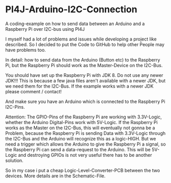# PI4J-Arduino-I2C-Connection
A coding-example on how to send data between an Arduino and a Raspberry Pi over I2C-bus using PI4J

I myself had a lot of problems and issues while developing a project like described. So I decided to put the Code to GitHub to help other People may have problems too.

In detail: how to send data from the Arduino (Button etc) to the Raspberry Pi, but the Raspberry Pi should work as the Master-Device on the I2C-Bus.

You should have set up the Raspberry Pi with JDK 8. Do not use any newer JDK!!!
This is because a few java files aren't available with a newer JDK, but we need them for the I2C-Bus.
If the example works with a newer JDK please comment / contact!

And make sure you have an Arduino which is connected to the Raspberry Pi I2C-Pins.

Attention:
The GPIO-Pins of the Raspberry Pi are working with 3.3V-Logic, whether the Arduino Digital-Pins work with 5V-Logic.
If the Raspberry Pi works as the Master on the I2C-Bus, this will eventually not gonna be a Problem, because the Raspberry Pi is sending Data with 3.3V-Logic through the I2C-Bus and the Arduino will recognize this as a logic-HIGH.
But we need a trigger which allows the Arduino to give the Raspberry Pi a signal, so the Raspberry Pi can send a data-request to the Arduino. This will be 5V-Logic and destroying GPIOs is not very useful there has to be another solution.

So in my case i put a cheap Logic-Level-Converter-PCB between the two devices. More details are in the Schematic-File.
